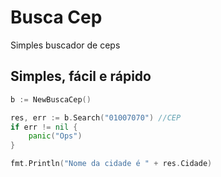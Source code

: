 # Busca Cep

Simples buscador de ceps

## Simples, fácil e rápido

```go
b := NewBuscaCep()

res, err := b.Search("01007070") //CEP
if err != nil {
    panic("Ops")
}

fmt.Println("Nome da cidade é " + res.Cidade)
```
